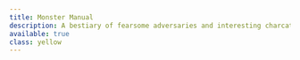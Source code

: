 ```yaml
---
title: Monster Manual
description: A bestiary of fearsome adversaries and interesting charcaters for a DM to present to their players
available: true
class: yellow
---
```

